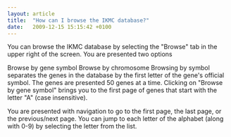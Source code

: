 ```yaml
---
layout: article
title:  "How can I browse the IKMC database?"
date:   2009-12-15 15:15:42 +0100
---
```


You can browse the IKMC database by selecting the "Browse" tab in the upper right of the screen. You are presented two options

Browse by gene symbol
Browse by chromosome
Browsing by symbol separates the genes in the database by the first letter of the gene's official symbol. The genes are presented 50 genes at a time. Clicking on "Browse by gene symbol" brings you to the first page of genes that start with the letter "A" (case insensitive).

You are presented with navigation to go to the first page, the last page, or the previous/next page. You can jump to each letter of the alphabet (along with 0-9) by selecting the letter from the list.